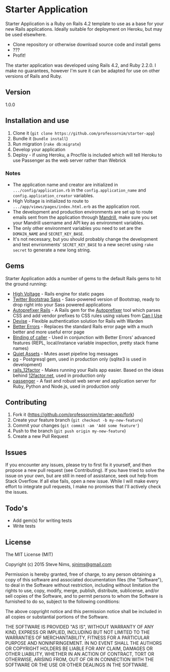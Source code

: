 # Starter Application

Starter Application is a Ruby on Rails 4.2 template to use as a base for your new Rails applications. Ideally suitable for deployment on Heroku, but may be used elsewhere.

  - Clone repository or otherwise download source code and install gems
  - ???
  - Profit!

The starter application was developed using Rails 4.2, and Ruby 2.2.0. I make no guarantees, however I'm sure it can be adapted for use on other versions of Rails and Ruby.

## Version

1.0.0

## Installation and use

1. Clone it (`git clone https://github.com/professornim/starter-app`)
2. Bundle it (`bundle install`)
3. Run migration (`rake db:migrate`)
4. Develop your application
5. Deploy - if using Heroku, a Procfile is included which will tell Heroku to use Passenger as the web server rather than Webrick

### Notes

- The application name and creator are initialized in `.../config/application.rb` in the `config.application_name` and `config.application_creator` variables.
- High Voltage is initialized to route to `.../app/views/pages/index.html.erb` as the application root.
- The development and production environments are set up to route emails sent from the application through [Mandrill](https://mandrill.com/), make sure you set your Mandrill username and API key as environment variables.
- The only other environment variables you need to set are the `DOMAIN_NAME` and `SECRET_KEY_BASE`.
- It's not necessary, but you should probably change the development and test envrionments' `SECRET_KEY_BASE` to a new secret using `rake secret` to generate a new long string.

## Gems

Starter Application adds a number of gems to the default Rails gems to hit the ground running:

* [High Voltage](https://github.com/thoughtbot/high_voltage) - Rails engine for static pages
* [Twitter Bootstrap Sass](https://github.com/twbs/bootstrap-sass) - Sass-powered version of Bootstrap, ready to drop right into your Sass powered applications
* [Autoprefixer Rails](https://github.com/ai/autoprefixer-rails) - A Rails gem for the [Autoprefixer](https://github.com/postcss/autoprefixer) tool which parses CSS and add vendor prefixes to CSS rules using values from [Can I Use](http://caniuse.com/)
* [Devise](https://github.com/plataformatec/devise) - Flexible authentication solution for Rails with Warden
* [Better Errors](https://github.com/charliesome/better_errors) - Replaces the standard Rails error page with a much better and more useful error page
* [Binding of caller](https://github.com/banister/binding_of_caller) - Used in conjunction with Better Errors' advanced features (REPL, local/instance variable inspection, pretty stack frame names)
* [Quiet Assets](https://github.com/evrone/quiet_assets) - Mutes asset pipeline log messages
* [pg](https://bitbucket.org/ged/ruby-pg/wiki/Home) - Postgresql gem, used in production only (sqlite3 is used in development)
* [rails_12factor](https://github.com/heroku/rails_12factor) - Makes running your Rails app easier. Based on the ideas behind [12factor.net](http://12factor.net), used in production only
* [passenger](https://github.com/phusion/passenger) - A fast and robust web server and application server for Ruby, Python and Node.js, used in production only

## Contributing

1. Fork it (https://github.com/professornim/starter-app/fork)
2. Create your feature branch (`git checkout -b my-new-feature`)
3. Commit your changes (`git commit -am 'Add some feature'`)
4. Push to the branch (`git push origin my-new-feature`)
5. Create a new Pull Request

## Issues

If you encounter any issues, please try to first fix it yourself, and then propose a new pull request (see Contributing). If you have tried to solve the issue on your own, but are still in need of assistance, seek out help from Stack Overflow. If all else fails, open a new issue. While I will make every effort to integrate pull requests, I make no promises that I'll actively check the issues.

## Todo's

 - Add gem(s) for writing tests
 - Write tests

## License

The MIT License (MIT)

Copyright (c) 2015 Steve Nims, sjnims@gmail.com

Permission is hereby granted, free of charge, to any person obtaining a copy
of this software and associated documentation files (the "Software"), to deal
in the Software without restriction, including without limitation the rights
to use, copy, modify, merge, publish, distribute, sublicense, and/or sell
copies of the Software, and to permit persons to whom the Software is
furnished to do so, subject to the following conditions:

The above copyright notice and this permission notice shall be included in all
copies or substantial portions of the Software.

THE SOFTWARE IS PROVIDED "AS IS", WITHOUT WARRANTY OF ANY KIND, EXPRESS OR
IMPLIED, INCLUDING BUT NOT LIMITED TO THE WARRANTIES OF MERCHANTABILITY,
FITNESS FOR A PARTICULAR PURPOSE AND NONINFRINGEMENT. IN NO EVENT SHALL THE
AUTHORS OR COPYRIGHT HOLDERS BE LIABLE FOR ANY CLAIM, DAMAGES OR OTHER
LIABILITY, WHETHER IN AN ACTION OF CONTRACT, TORT OR OTHERWISE, ARISING FROM,
OUT OF OR IN CONNECTION WITH THE SOFTWARE OR THE USE OR OTHER DEALINGS IN THE
SOFTWARE.